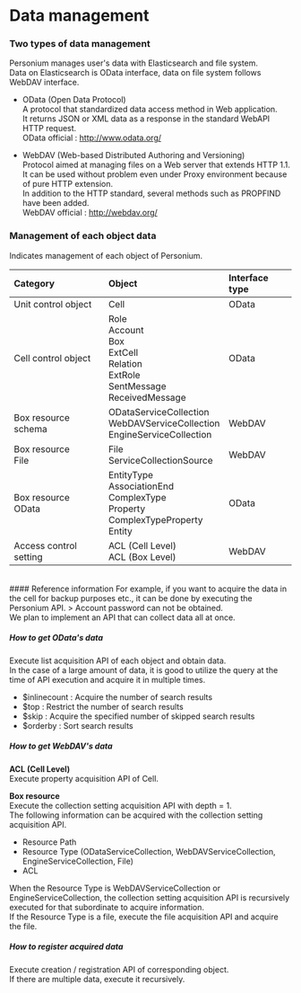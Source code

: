 # Data management
### Two types of data management
Personium manages user's data with Elasticsearch and file system.<br>Data on Elasticsearch is OData interface, data on file system follows WebDAV interface.

* OData (Open Data Protocol)<br>A protocol that standardized data access method in Web application.<br>It returns JSON or XML data as a response in the standard WebAPI HTTP request.<br>OData official : http://www.odata.org/

* WebDAV (Web-based Distributed Authoring and Versioning)<br>Protocol aimed at managing files on a Web server that extends HTTP 1.1.<br>It can be used without problem even under Proxy environment because of pure HTTP extension.<br>In addition to the HTTP standard, several methods such as PROPFIND have been added.<br>WebDAV official : http://webdav.org/

### Management of each object data
Indicates management of each object of Personium.

|Category|Object|Interface type|
|:--|:--|:--|
|Unit control object|Cell|OData|
|Cell control object|Role<br>Account<br>Box<br>ExtCell<br>Relation<br>ExtRole<br>SentMessage<br>ReceivedMessage|OData|
|Box resource schema|ODataServiceCollection<br>WebDAVServiceCollection<br>EngineServiceCollection|WebDAV|
|Box resource<br>File|File<br>ServiceCollectionSource|WebDAV|
|Box resource<br>OData|EntityType<br>AssociationEnd<br>ComplexType<br>Property<br>ComplexTypeProperty<br>Entity|OData|
|Access control setting|ACL (Cell Level)<br>ACL (Box Level)|WebDAV|
<br>
#### Reference information
For example, if you want to acquire the data in the cell for backup purposes etc., it can be done by executing the Personium API.
> Account password can not be obtained.<br>We plan to implement an API that can collect data all at once.

##### How to get OData's data
Execute list acquisition API of each object and obtain data.<br>In the case of a large amount of data, it is good to utilize the query at the time of API execution and acquire it in multiple times.

* $inlinecount : Acquire the number of search results
* $top : Restrict the number of search results
* $skip : Acquire the specified number of skipped search results
* $orderby : Sort search results

##### How to get WebDAV's data
**ACL (Cell Level)**<br>Execute property acquisition API of Cell.<br>

**Box resource**<br>Execute the collection setting acquisition API with depth = 1.<br>The following information can be acquired with the collection setting acquisition API.

* Resource Path
* Resource Type (ODataServiceCollection, WebDAVServiceCollection, EngineServiceCollection, File)
* ACL

When the Resource Type is WebDAVServiceCollection or EngineServiceCollection, the collection setting acquisition API is recursively executed for that subordinate to acquire information.<br>If the Resource Type is a file, execute the file acquisition API and acquire the file.

##### How to register acquired data
Execute creation / registration API of corresponding object.<br>If there are multiple data, execute it recursively.
